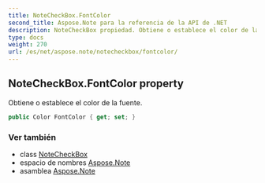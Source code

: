 ```yaml
---
title: NoteCheckBox.FontColor
second_title: Aspose.Note para la referencia de la API de .NET
description: NoteCheckBox propiedad. Obtiene o establece el color de la fuente.
type: docs
weight: 270
url: /es/net/aspose.note/notecheckbox/fontcolor/
---
```

## NoteCheckBox.FontColor property

Obtiene o establece el color de la fuente.

```csharp
public Color FontColor { get; set; }
```

### Ver también

* class [NoteCheckBox](../)
* espacio de nombres [Aspose.Note](../../notecheckbox/)
* asamblea [Aspose.Note](../../../)


